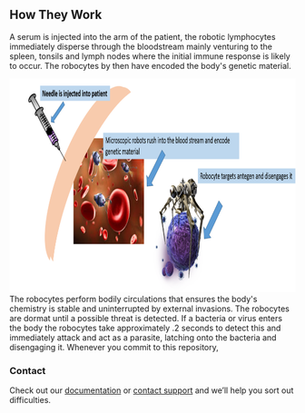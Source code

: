## How They Work

A serum is injected into the arm of the patient, the robotic lymphocytes immediately disperse through the bloodstream mainly venturing to the spleen, tonsils and lymph nodes where the initial immune response is likely to occur. The robocytes by then have encoded the body's genetic material.
<html>
<body>

<img src="img/Picture2.png" alt="HTW" width="850" height="377">

</body>
</html> 
The robocytes perform bodily circulations that ensures the body's chemistry is stable and uninterrupted by external invasions. The robocytes are dormat until a possible threat is detected. If a bacteria or virus enters the body the robocytes take approximately .2 seconds to detect this and immediately attack and act as a parasite, latching onto the bacteria and disengaging it.    Whenever you commit to this repository,



### Contact

 Check out our [documentation](https://www.cdc.gov/
) or [contact support](https://github.com/TruthSerum/truthserum.github.io/blob/master/Faq.md) and we’ll help you sort out difficulties.
